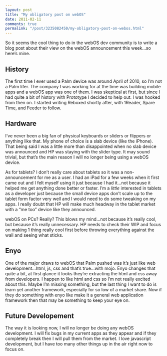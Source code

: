 ```yaml
---
layout: post
title: "My obligatory post on webOS"
date: 2011-02-11
comments: true
permalink: "/post/3235082450/my-obligatory-post-on-webos.html"
---
```


So it seems the cool thing to do in the webOS dev community is to write a blog post about their view on the webOS announcement this week…so here’s mine.

## History

The first time I ever used a Palm device was around April of 2010, so I’m not a Palm lifer. The company I was working for at the time was building mobile apps and a webOS app was one of them. I was skeptical at first, but since I had quite a bit of history with Prototype I decided to help out. I was hooked from then on. I started writing Reboxed shortly after, with 1Reader, Spare Time, and Feeder to follow.

## Hardware

I’ve never been a big fan of physical keyboards or sliders or flippers or anything like that. My phone of choice is a slab device (like the iPhone). That being said I was a little more than disappointed when no slab device was announced and HP was staying with the slider type. It may sound trivial, but that’s the main reason I will no longer being using a webOS device.

As for tablets? I don’t really care about tablets so it was a non-announcement for me as a user. I had an iPad for a few weeks when it first came out and I felt myself using it just because I had it…not because it helped me get anything done better or faster. I’m a *little* interested in tablets as a developer just because the small device apps don’t scale up to the tablet form factor very well and I would need to do some tweaking on my apps. I really doubt that HP will make much headway in the tablet market with a “me too” device like they announced.

webOS on PCs? Really? This blows my mind…not because it’s really cool, but because it’s really unnecessary. HP needs to check their WIP and focus on making 1 thing really cool first before throwing everything against the wall and seeing what sticks.

## Enyo

One of the major draws to webOS that Palm pushed was it’s just like web development…html, js, css and that’s true…with mojo. Enyo changes that quite a bit, at first glance it looks they’re extracting the html and css away from developers. I happen to like html and css so I’m not really excited about this. Maybe I’m missing something, but the last thing I want to do is learn yet another framework, especially for so low of a market share. Now if they do something with enyo like make it a general web application framework then that may be something to keep your eye on.

## Future Developement

The way it is looking now, I will no longer be doing any webOS development. I will fix bugs in my current apps as they appear and if they completely break then I will pull them from the market. I love javascript development, but I have too many other things up in the air right now to focus on.
